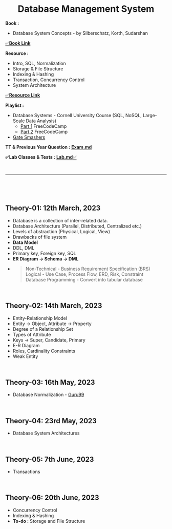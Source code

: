 <h1 align="center">Database Management System</h1>

**Book :**
- Database System Concepts - by Silberschatz, Korth, Sudarshan

[✅**Book Link**][book]

[book]: https://drive.google.com/drive/folders/1IWCNzOFnhOjcsKQy79zIa6Rohw1_n1ZB?usp=drive_link

**Resource :**
- Intro, SQL, Normalization
- Storage & File Structure
- Indexing & Hashing
- Transaction, Concurrency Control
- System Architecture

[✅**Resource Link**](https://drive.google.com/drive/folders/1_ibvXs3D-3Yn-w0J1wACEbw3P1iPg2ed?usp=drive_link)

**Playlist :** 
- Database Systems - Cornell University Course (SQL, NoSQL, Large-Scale Data Analysis)
    - [Part 1](https://youtu.be/4cWkVbC2bNE) FreeCodeCamp
    - [Part 2](https://youtu.be/lxEdaElkQhQ) FreeCodeCamp
- [Gate Smashers](https://youtube.com/playlist?list=PLxCzCOWd7aiFAN6I8CuViBuCdJgiOkT2Y)

**TT & Previous Year Question :** [**Exam.md**](Exam.md)

**✅Lab Classes & Tests :** [**Lab.md**✅](Lab.md)

<br><hr><br>

<br><h2>Theory-01: 12th March, 2023</h2>

- Database is a collection of inter-related data.
- Database Architecture (Parallel, Distributed, Centralized etc.)
- Levels of abstraction (Physical, Logical, View)
- Drawbacks of file system
- **Data Model**
- DDL, DML
- Primary key, Foreign key, SQL
- **ER Diagram -> Schema -> DML**
-   <blockquote>
    Non-Technical - Business Requirement Specification (BRS)<br>
    Logical - Use Case, Process Flow, ERD, Risk, Constraint<br>
    Database Programming - Convert into tabular database
    </blockquote>

<br><h2>Theory-02: 14th March, 2023</h2>

- Entity-Relationship Model
- Entity -> Object, Attribute -> Property
- Degree of a Relationship Set
- Types of Attribute
- Keys -> Super, Candidate, Primary
- E-R Diagram
- Roles, Cardinality Constraints
- Weak Entity

<br><h2>Theory-03: 16th May, 2023</h2>

- Database Normalization - [Guru99](https://www.guru99.com/database-normalization.html)

<br><h2>Theory-04: 23rd May, 2023</h2>

- Database System Architectures

<br><h2>Theory-05: 7th June, 2023</h2>

- Transactions

<br><h2>Theory-06: 20th June, 2023</h2>

- Concurrency Control
- Indexing & Hashing
- **To-do :** Storage and File Structure